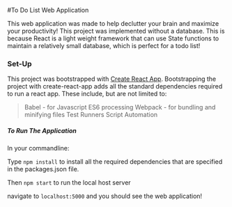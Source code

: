 #To Do List Web Application

This web application was made to help declutter your brain and maximize your productivity! This project was implemented
without a database. This is because React is a light weight framework that can use State functions to maintain a relatively
small database, which is perfect for a todo list!

### Set-Up 
This project was bootstrapped with [Create React App](https://github.com/facebook/create-react-app).
Bootstrapping the project with create-react-app adds all the standard dependencies required to run a react app. 
These include, but are not limited to: 
  > Babel - for Javascript ES6 processing 
  > Webpack - for bundling and minifying files
  > Test Runners
  > Script Automation
  
##### To Run The Application 

In your commandline: 

Type `npm install` to install all the required dependencies that are specified in the packages.json file. 

Then `npm start` to run the local host server

navigate to `localhost:5000` and you should see the web application! 

